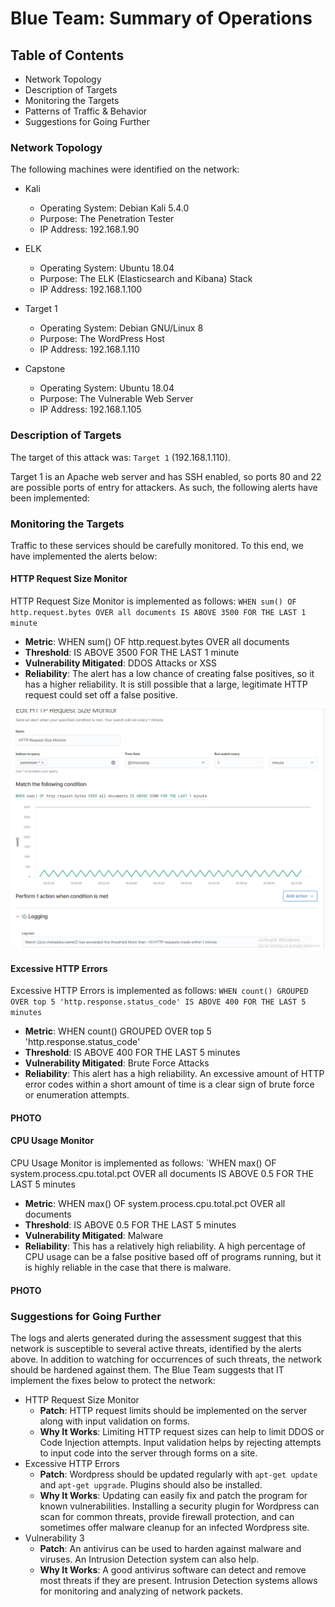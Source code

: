 # Blue Team: Summary of Operations

## Table of Contents
- Network Topology
- Description of Targets
- Monitoring the Targets
- Patterns of Traffic & Behavior
- Suggestions for Going Further

### Network Topology
The following machines were identified on the network:

- Kali
  - Operating System: Debian Kali 5.4.0
  - Purpose: The Penetration Tester
  - IP Address: 192.168.1.90

- ELK
  - Operating System: Ubuntu 18.04
  - Purpose: The ELK (Elasticsearch and Kibana) Stack
  - IP Address: 192.168.1.100

- Target 1
  - Operating System: Debian GNU/Linux 8
  - Purpose: The WordPress Host
  - IP Address: 192.168.1.110

- Capstone
  - Operating System: Ubuntu 18.04
  - Purpose: The Vulnerable Web Server
  - IP Address: 192.168.1.105

### Description of Targets

The target of this attack was: `Target 1` (192.168.1.110).

Target 1 is an Apache web server and has SSH enabled, so ports 80 and 22 are possible ports of entry for attackers. As such, the following alerts have been implemented:

### Monitoring the Targets

Traffic to these services should be carefully monitored. To this end, we have implemented the alerts below:

#### HTTP Request Size Monitor

HTTP Request Size Monitor is implemented as follows:
`WHEN sum() OF http.request.bytes OVER all documents IS ABOVE 3500 FOR THE LAST 1 minute`
  - **Metric**: WHEN sum() OF http.request.bytes OVER all documents
  - **Threshold**: IS ABOVE 3500 FOR THE LAST 1 minute
  - **Vulnerability Mitigated**: DDOS Attacks or XSS
  - **Reliability**: The alert has a low chance of creating false positives, so it has a higher reliability. It is still possible that a large, legitimate HTTP request could set off a false positive.

![](https://github.com/Nhiwins/Final-Project/blob/main/Images/Alert%201.PNG)

#### Excessive HTTP Errors
Excessive HTTP Errors is implemented as follows:
`WHEN count() GROUPED OVER top 5 'http.response.status_code' IS ABOVE 400 FOR THE LAST 5 minutes`
  - **Metric**: WHEN count() GROUPED OVER top 5 'http.response.status_code'
  - **Threshold**: IS ABOVE 400 FOR THE LAST 5 minutes
  - **Vulnerability Mitigated**: Brute Force Attacks
  - **Reliability**: This alert has a high reliability. An excessive amount of HTTP error codes within a short amount of time is a clear sign of brute force or enumeration attempts.

#### PHOTO

#### CPU Usage Monitor
CPU Usage Monitor is implemented as follows:
`WHEN max() OF system.process.cpu.total.pct OVER all documents IS ABOVE 0.5 FOR THE LAST 5 minutes
  - **Metric**: WHEN max() OF system.process.cpu.total.pct OVER all documents
  - **Threshold**: IS ABOVE 0.5 FOR THE LAST 5 minutes
  - **Vulnerability Mitigated**: Malware
  - **Reliability**: This has a relatively high reliability. A high percentage of CPU usage can be a false positive based off of programs running, but it is highly reliable in the case that there is malware.

#### PHOTO

### Suggestions for Going Further

The logs and alerts generated during the assessment suggest that this network is susceptible to several active threats, identified by the alerts above. In addition to watching for occurrences of such threats, the network should be hardened against them. The Blue Team suggests that IT implement the fixes below to protect the network:
- HTTP Request Size Monitor
  - **Patch**: HTTP request limits should be implemented on the server along with input validation on forms.
  - **Why It Works**: Limiting HTTP request sizes can help to limit DDOS or Code Injection attempts. Input validation helps by rejecting attempts to input code into the server through forms on a site.
- Excessive HTTP Errors
  - **Patch**:  Wordpress should be updated regularly with `apt-get update` and `apt-get upgrade`. Plugins should also be installed.
  - **Why It Works**: Updating can easily fix and patch the program for known vulnerabilities. Installing a security plugin for Wordpress can scan for common threats, provide firewall protection, and can sometimes offer malware cleanup for an infected Wordpress site.
- Vulnerability 3
  - **Patch**: An antivirus can be used to harden against malware and viruses. An Intrusion Detection system can also help.
  - **Why It Works**: A good antivirus software can detect and remove most threats if they are present. Intrusion Detection systems allows for monitoring and analyzing of network packets. 
